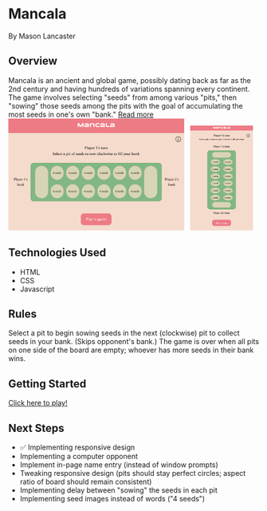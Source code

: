 # Mancala
By Mason Lancaster

## Overview
Mancala is an ancient and global game, possibly dating back as far as the 2nd century and having hundreds of variations spanning every continent. The game involves selecting "seeds" from among various "pits," then "sowing" those seeds among the pits with the goal of accumulating the most seeds in one's own "bank." <a href = "https://en.wikipedia.org/wiki/Mancala" target="_blank">Read more</a><br>
<img style = "width: 70%;" title="Screenshot horizontal" alt="screenshot_horiz" src="/Screenshot_horizontal.png">&nbsp;&nbsp;&nbsp;<img style = "width: 25%; " title="Screenshot vertical" alt="screenshot_vert" src="/Screenshot_vertical.png">

## Technologies Used
- HTML
- CSS
- Javascript

## Rules
Select a pit to begin sowing seeds in the next (clockwise) pit to collect seeds in your bank. (Skips opponent's bank.) The game is over when all pits on one side of the board are empty; whoever has more seeds in their bank wins.

## Getting Started
<a href = "https://masomaster.github.io/mancala/" target="_blank">Click here to play!</a>

## Next Steps
- ✅ Implementing responsive design
- Implementing a computer opponent
- Implement in-page name entry (instead of window prompts)
- Tweaking responsive design (pits should stay perfect circles; aspect ratio of board should remain consistent)
- Implementing delay between "sowing" the seeds in each pit
- Implementing seed images instead of words ("4 seeds")
